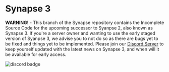 # Synapse 3
**WARNING!** - This branch of the Synapse repository contains the Incomplete Source Code for the upcoming successor to Syanpse 2, also known as Synapse 3.
If you're a server owner and wanting to use the early staged version of Syanpse 3, we advise you to not do so as there are bugs yet to be fixed and things yet
to be implemented. Please join our [Discord Server](https://discord.gg/QkynPcTj7h) to keep yourself updated with the latest news on Synapse 3, and when will it be available for early access.

![discord badge](https://img.shields.io/discord/716698782317805629?color=7289DA&label=discord)
